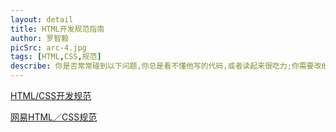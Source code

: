 ```yaml
---
layout: detail
title: HTML开发规范指南
author: 罗智毅
picSrc: arc-4.jpg
tags: [HTML,CSS,规范]
describe: 你是否常常碰到以下问题,你总是看不懂他写的代码,或者读起来很吃力;你需要改他的代码却无从下手,或总是要去问他这里是什么改了会不会影响其他代码;你和他一起开发一个产品,你总是怕代码和他有冲突或互相影响;你的代码在多次维护任务之后变得越来越臃肿,越来越难以维护.解决以上问题只需一种方法——读我们的规范!
---
```


[HTML/CSS开发规范][1]

[1]: http://github.com/luozyiii/html-css-guide "HTML/CSS开发规范"

[网易HTML／CSS规范][2]

[2]: http://nec.netease.com/standard "网易HTML／CSS规范"
